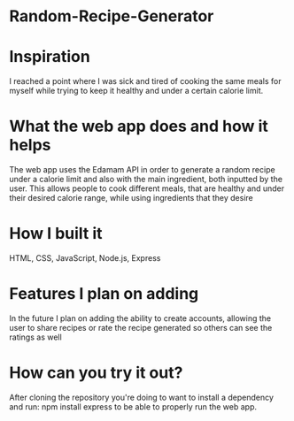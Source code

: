 # Random-Recipe-Generator
# Inspiration
I reached a point where I was sick and tired of cooking the same meals for myself while trying to keep it healthy and under a certain calorie limit. 
# What the web app does and how it helps
The web app uses the Edamam API in order to generate a random recipe under a calorie limit and also with the main ingredient, both inputted by the user. This allows people to cook different meals, that are healthy and under their desired calorie range, while using ingredients that they desire
# How I built it
HTML, CSS, JavaScript, Node.js, Express
# Features I plan on adding
In the future I plan on adding the ability to create accounts, allowing the user to share recipes or rate the recipe generated so others can see the ratings as well
# How can you try it out?
After cloning the repository you're doing to want to install a dependency and run: npm install express to be able to properly run the web app. 
